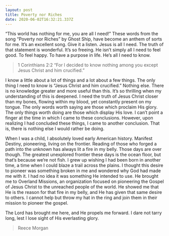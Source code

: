 ```yaml
---
layout: post
title: Poverty nor Riches
date: 2020-06-02T16:32:21.337Z
---
```


“This world has nothing for me, you are all I need!” These words from the song “Poverty nor Riches” by Ghost Ship, have become an anthem of sorts for me. It’s an excellent song. Give it a listen. Jesus is all I need. The truth of that statement is wonderful. It’s so freeing. He isn’t simply all I need to feel good. To feel happy. To have a purpose in life. He’s all I need to know. 

>	1 Corinthians 2:2 “For I decided to know nothing among you except Jesus Christ and him crucified.” 

I know a little about a lot of things and a lot about a few things. The only thing I need to know is “Jesus Christ and him crucified.” Nothing else. There is no knowledge greater and more useful than this. It’s so thrilling when my understanding of this is deepened. I need the truth of Jesus Christ closer than my bones, flowing within my blood, yet constantly present on my tongue. The only words worth saying are those which proclaim His glory. The only things worth doing are those which display His love. I can’t point a finger at the time in which I came to these conclusions. However, upon realizing I had concluded these things, I came to another conclusion. That is, there is nothing else I would rather be doing. 

When I was a child, I absolutely loved early American history. Manifest Destiny, pioneering, living on the frontier. Reading of those who forged a path into the unknown has always lit a fire in my belly. Those days are over though. The greatest unexplored frontier these days is the ocean floor, but that’s because we’re not fish. I grew up wishing I had been born in another time, a time when I could blaze a trail across the plains. I thought this desire to pioneer was something broken in me and wondered why God had made me with it. I had no idea it was something He intended to use. He brought me to Overland Missions, an organization focused on pioneering the Gospel of Jesus Christ to the unreached people of the world. He showed me that He is the reason for that fire in my belly, and He has given that same desire to others. I cannot help but throw my hat in the ring and join them in their mission to pioneer the gospel.
	

The Lord has brought me here, and He propels me forward. I dare not tarry long, lest I lose sight of His everlasting glory. 

> Reece Morgan
